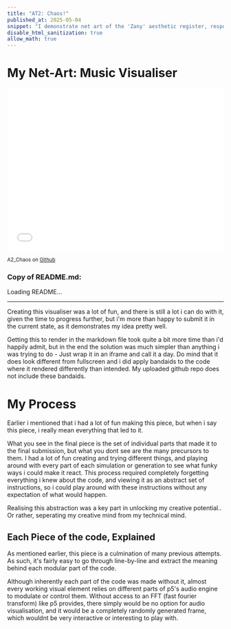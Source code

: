 ```yaml
---
title: "AT2: Chaos!"
published_at: 2025-05-04
snippet: "I demonstrate net art of the 'Zany' aesthetic register, responding to an essay by Michael Serres"
disable_html_sanitization: true
allow_math: true
---
```


# My Net-Art: Music Visualiser
<iframe
  src="/A2-Chaos/index.html"
  style="width:100%; aspect-ratio: 4 / 3; display:block; border:none;"
  sandbox="allow-scripts allow-same-origin"
></iframe>  

<small>A2_Chaos on [Github](https://github.com/TravvDogg/A2_Chaos)</small>

### Copy of README.md:
  <script src="https://cdn.jsdelivr.net/npm/marked/marked.min.js"></script>
  <div id="readme-container">Loading README...</div>

  <script>
    fetch('https://raw.githubusercontent.com/TravvDogg/A2_Chaos/main/README.md')
      .then(response => response.text())
      .then(md => {
        document.getElementById('readme-container').innerHTML = marked.parse(md);
      })
      .catch(err => {
        document.getElementById('readme-container').innerText = 'Failed to load README.';
        console.error(err);
      });
  </script>

---

Creating this visualiser was a lot of fun, and there is still a lot i can do with it, given the time to progress further, but i'm more than happy to submit it in the current state, as it demonstrates my idea pretty well.

Getting this to render in the markdown file took quite a bit more time than i'd happily admit, but in the end the solution was much simpler than anything i was trying to do - Just wrap it in an iframe and call it a day. Do mind that it does look different from fullscreen and i did apply bandaids to the code where it rendered differently than intended. My uploaded github repo does not include these bandaids.

# My Process
Earlier i mentioned that i had a lot of fun making this piece, but when i say this piece, i really mean everything that led to it. 

What you see in the final piece is the set of individual parts that made it to the final submission, but what you dont see are the many precursors to them. I had a lot of fun creating and trying different things, and playing around with every part of each simulation or generation to see what funky ways i could make it react. This process required completely forgetting everything i knew about the code, and viewing it as an abstract set of instructions, so i could play around with these instructions without any expectation of what would happen.

Realising this abstraction was a key part in unlocking my creative potential.. Or rather, seperating my creative mind from my technical mind.

## Each Piece of the code, Explained
As mentioned earlier, this piece is a culmination of many previous attempts. As such, it's fairly easy to go through line-by-line and extract the meaning behind each modular part of the code.

Although inherently each part of the code was made without it, almost every working visual element relies on different parts of p5's audio engine to modulate or control them. Without access to an FFT (fast fourier transform) like p5 provides, there simply would be no option for audio visualisation, and it would be a completely randomly generated frame, which wouldnt be very interactive or interesting to play with. 